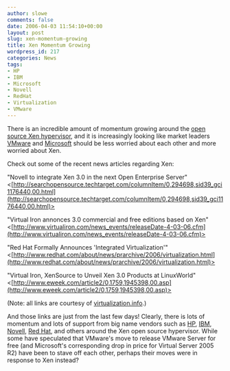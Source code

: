 ```yaml
---
author: slowe
comments: false
date: 2006-04-03 11:54:10+00:00
layout: post
slug: xen-momentum-growing
title: Xen Momentum Growing
wordpress_id: 217
categories: News
tags:
- HP
- IBM
- Microsoft
- Novell
- RedHat
- Virtualization
- VMware
---
```


There is an incredible amount of momentum growing around the [open source Xen hypervisor](http://www.cl.cam.ac.uk/Research/SRG/netos/xen/), and it is increasingly looking like market leaders [VMware](http://www.vmware.com/) and [Microsoft](http://www.microsoft.com/) should be less worried about each other and more worried about Xen.

Check out some of the recent news articles regarding Xen:

"Novell to integrate Xen 3.0 in the next Open Enterprise Server"
<[http://searchopensource.techtarget.com/columnItem/0,294698,sid39_gci1176440,00.html](http://searchopensource.techtarget.com/columnItem/0,294698,sid39_gci1176440,00.html)>

"Virtual Iron annonces 3.0 commercial and free editions based on Xen"
<[http://www.virtualiron.com/news_events/releaseDate-4-03-06.cfm](http://www.virtualiron.com/news_events/releaseDate-4-03-06.cfm)>

"Red Hat Formally Announces 'Integrated Virtualization'"
<[http://www.redhat.com/about/news/prarchive/2006/virtualization.html](http://www.redhat.com/about/news/prarchive/2006/virtualization.html)>

"Virtual Iron, XenSource to Unveil Xen 3.0 Products at LinuxWorld"
<[http://www.eweek.com/article2/0,1759,1945398,00.asp](http://www.eweek.com/article2/0,1759,1945398,00.asp)>

(Note: all links are courtesy of [virtualization.info](http://virtualization.info/).)

And those links are just from the last few days! Clearly, there is lots of momentum and lots of support from big name vendors such as [HP](http://www.hp.com/), [IBM](http://www.ibm.com/), [Novell](http://www.novell.com/), [Red Hat](http://www.redhat.com/), and others around the Xen open source hypervisor. While some have speculated that VMware's move to release VMware Server for free (and Microsoft's corresponding drop in price for Virtual Server 2005 R2) have been to stave off each other, perhaps their moves were in response to Xen instead?
